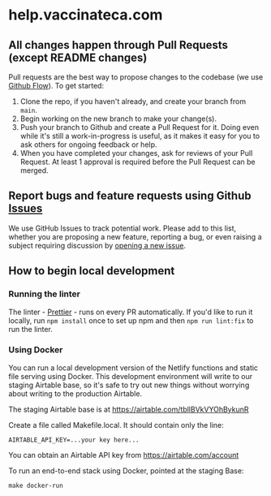 # help.vaccinateca.com


## All changes happen through Pull Requests (except README changes)

Pull requests are the best way to propose changes to the codebase (we use [Github Flow](https://guides.github.com/introduction/flow/index.html)). To get started:

1. Clone the repo, if you haven't already, and create your branch from `main`.
2. Begin working on the new branch to make your change(s).
3. Push your branch to Github and create a Pull Request for it. Doing even while it's still a work-in-progress is useful, as it makes it easy for you to ask others for ongoing feedback or help.
4. When you have completed your changes, ask for reviews of your Pull Request. At least 1 approval is required before the Pull Request can be merged.

## Report bugs and feature requests using Github [Issues](https://github.com/CAVaccineInventory/help.vaccinate/issues)
We use GitHub Issues to track potential work. Please add to this list, whether you are proposing a new feature, reporting a bug, or even raising a subject requiring discussion by [opening a new issue](https://github.com/CAVaccineInventory/help.vaccinate/issues/new).

## How to begin local development


### Running the linter
The linter - [Prettier](https://prettier.io/) - runs on every PR automatically. If you'd like to run it locally, run `npm install` once to set up npm and then `npm run lint:fix` to run the linter. 

### Using Docker

You can run a local development version of the Netlify functions and static file serving using Docker. This development environment will write to our staging Airtable base, so it's safe to try out new things without worrying about writing to the production Airtable.

The staging Airtable base is at https://airtable.com/tbllBVkVYOhBykunR

Create a file called Makefile.local. It should contain only the line:

```
AIRTABLE_API_KEY=...your key here...
```
You can obtain an Airtable API key from https://airtable.com/account

To run an end-to-end stack using Docker, pointed at the staging Base:
```
make docker-run
```
